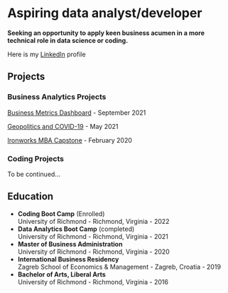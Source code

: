 <!-- # MBA | Data Scientist | Strategist | Researcher | Leader | Problem Solver | Lifelong Learner -->

# Aspiring data analyst/developer
**Seeking an opportunity to apply keen business acumen in a more technical role in data science or coding.**

Here is my [LinkedIn](https://www.linkedin.com/in/eliotcleveland/) profile

## Projects

### Business Analytics Projects
[Business Metrics Dashboard](https://github.com/eclevela-1234/Final-Project) - September 2021
<!-- - Final project for boot camp: Using company sales and local weather data, I created a dashboard for comparing annual sales with potential for analyzing historical sales vs weather events using machine learning 
- [Part 1](https://github.com/eclevela-1234/Project-2) Applied many methods and working with actual sales data such as: data cleaning, ETL, exploratory analysis, visualization & web page deployment
- Part 2 - loaded in hourly data for historical weather comparisons using machine learning tools 
- **Programming languages/libraries used**: Python, Pandas, Java, HTML, CSS, Plotly, SciKitLearn, GithubPages -->

[Geopolitics and COVID-19](https://github.com/eclevela-1234/Team_GEM_Project) - May 2021
<!-- - Analyzed statistical correlation between geopolitical factors and COVID-19 deaths and cases. Used ANOVA and F-statistic to establish comparisons between regions
- Worked with a team of three analysts - primary responsibilities included data exploration, visualization and developing the presentation narrative and deliverable
- **Programming languages/libraries used**: Python, Pandas, JMP, MatPlotLib, Seaborn, PowerPoint
 -->
[Ironworks MBA Capstone](https://github.com/eclevela-1234/Ironworks-Capstone) - February  2020
<!-- - Consulting project for a local business asa the final project for the MBA program
- Conducted exploratory data analysis and mapped various metrics using Tableau & Excel 
- Applied many analysis frameworks to advise the business owner on future business decisions -->

### Coding Projects

To be continued...

## Education
- **Coding Boot Camp** (Enrolled)\
University of Richmond - Richmond, Virginia  -  2022
- **Data Analytics Boot Camp** (completed)\
University of Richmond - Richmond, Virginia  -  2021
- **Master of Business Administration**\
University of Richmond - Richmond, Virginia - 2020
- **International Business Residency**\
Zagreb School of Economics & Management - Zagreb, Croatia  -  2019
- **Bachelor of Arts, Liberal Arts**\
University of Richmond - Richmond, Virginia  -  2016







<!--
**eclevela-1234/eclevela-1234** is a ✨ _special_ ✨ repository because its `README.md` (this file) appears on your GitHub profile.

Here are some ideas to get you started:

- 🔭 I’m currently working on ...
- 🌱 I’m currently learning ...
- 👯 I’m looking to collaborate on ...
- 🤔 I’m looking for help with ...
- 💬 Ask me about ...
- 📫 How to reach me: ...
- 😄 Pronouns: ...
- ⚡ Fun fact: ...
-->
